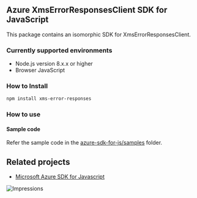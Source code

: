 ## Azure XmsErrorResponsesClient SDK for JavaScript

This package contains an isomorphic SDK for XmsErrorResponsesClient.

### Currently supported environments

- Node.js version 8.x.x or higher
- Browser JavaScript

### How to Install

```bash
npm install xms-error-responses
```

### How to use

#### Sample code

Refer the sample code in the [azure-sdk-for-js/samples](https://github.com/Azure/azure-sdk-for-js/tree/master/samples) folder.

## Related projects

- [Microsoft Azure SDK for Javascript](https://github.com/Azure/azure-sdk-for-js)


![Impressions](https://azure-sdk-impressions.azurewebsites.net/api/impressions/azure-sdk-for-js%2Fsdk%2Fcdn%2Farm-cdn%2FREADME.png)